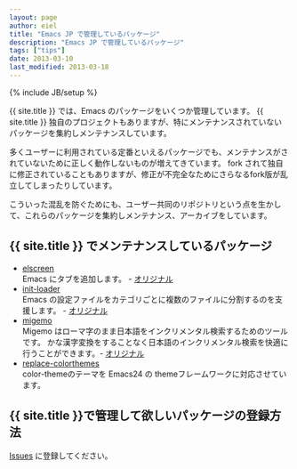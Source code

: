 ```yaml
---
layout: page
author: eiel
title: "Emacs JP で管理しているパッケージ"
description: "Emacs JP で管理しているパッケージ"
tags: ["tips"]
date: 2013-03-10
last_modified: 2013-03-18
---
```

{% include JB/setup %}

{{ site.title }} では、Emacs のパッケージをいくつか管理しています。
{{ site.title }} 独自のプロジェクトもありますが、特にメンテナンスされていないパッケージを集約しメンテナンスしています。

多くユーザーに利用されている定番といえるパッケージでも、メンテナンスがされていないために正しく動作しないものが増えてきています。
fork されて独自に修正されていることもありますが、修正が不完全なためにさらなるfork版が乱立してしまったりしています。

こういった混乱を防ぐためにも、ユーザー共同のリポジトリという点を生かして、これらのパッケージを集約しメンテナンス、アーカイブをしています。

## {{ site.title }} でメンテナンスしているパッケージ

* [elscreen](https://github.com/emacs-jp/elscreen)<br>
  Emacs にタブを追加します。 - [オリジナル](http://www.morishima.net/~naoto/elscreen-en/?lang=en)
* [init-loader](https://github.com/emacs-jp/init-loader)<br>
  Emacs の設定ファイルをカテゴリごとに複数のファイルに分割するのを支援します。 - [オリジナル](http://coderepos.org/share/browser/lang/elisp/init-loader/init-loader.el)
* [migemo](https://github.com/emacs-jp/migemo)<br>
  Migemo はローマ字のまま日本語をインクリメンタル検索するためのツールです。
  かな漢字変換をすることなく日本語のインクリメンタル検索を快適に行うことができます。- [オリジナル](http://0xcc.net/migemo/)
* [replace-colorthemes](https://github.com/emacs-jp/replace-colorthemes)<br>
  color-themeのテーマを Emacs24 の themeフレームワークに対応させています。

## {{ site.title }}で管理して欲しいパッケージの登録方法

[Issues](https://github.com/emacs-jp/issues/issues) に登録してください。
